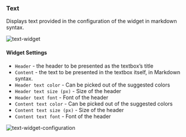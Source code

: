 ### Text
Displays text provided in the configuration of the widget in markdown syntax. 

![text-widget](https://docs.cloudify.co/4.5.5/images/ui/widgets/text_widget_content.png)

#### Widget Settings 
* `Header` - the header to be presented as the textbox’s title
* `Content` - the text to be presented in the textbox itself, in Markdown syntax. 
* `Header text color` - Can be picked out of the suggested colors
* `Header text size (px)` - Size of the header
* `Header text font` - Font of the header
* `Content text color` - Can be picked out of the suggested colors
* `Content text size (px)` - Size of the header
* `Content text font` - Font of the header

![text-widget-configuration](https://docs.cloudify.co/4.5.5/images/ui/widgets/text_widget_configuration.png)
